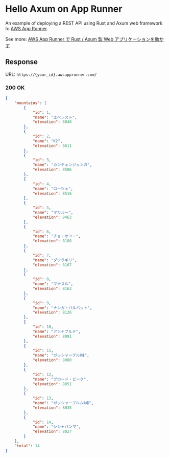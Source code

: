 # Hello Axum on App Runner

An example of deploying a REST API using Rust and Axum web framework to [AWS App Runner](https://aws.amazon.com/apprunner/).

See more: [AWS App Runner で Rust / Axum 製 Web アプリケーションを動かす](https://zenn.dev/collabostyle/articles/76f1c87b743e97)

## Response

URL: `https://{your_id}.awsapprunner.com/`

### 200 OK

```json
{
    "mountains": [
        {
            "id": 1,
            "name": "エベレスト",
            "elevation": 8848
        },
        {
            "id": 2,
            "name": "K2",
            "elevation": 8611
        },
        {
            "id": 3,
            "name": "カンチェンジェンガ",
            "elevation": 8586
        },
        {
            "id": 4,
            "name": "ローツェ",
            "elevation": 8516
        },
        {
            "id": 5,
            "name": "マカルー",
            "elevation": 8463
        },
        {
            "id": 6,
            "name": "チョ・オユー",
            "elevation": 8188
        },
        {
            "id": 7,
            "name": "ダウラギリ",
            "elevation": 8167
        },
        {
            "id": 8,
            "name": "マナスル",
            "elevation": 8163
        },
        {
            "id": 9,
            "name": "ナンガ・パルバット",
            "elevation": 8126
        },
        {
            "id": 10,
            "name": "アンナプルナ",
            "elevation": 8091
        },
        {
            "id": 11,
            "name": "ガッシャーブルⅠ峰",
            "elevation": 8080
        },
        {
            "id": 12,
            "name": "ブロード・ピーク",
            "elevation": 8051
        },
        {
            "id": 13,
            "name": "ガッシャーブルムⅡ峰",
            "elevation": 8035
        },
        {
            "id": 14,
            "name": "シシャパンマ",
            "elevation": 8027
        }
    ],
    "total": 14
}
```
